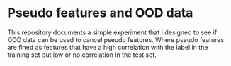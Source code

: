 # Pseudo features and OOD data

This repository documents a simple experiment that I designed to see if OOD data can be used to cancel pseudo features.
Where pseudo features are fined as features that have a high correlation with the label in the training set but low or no correlation
in the test set.

